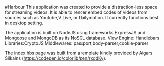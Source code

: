 #Harbour
This application was created to provide a distraction-less space for streaming videos.
It is able to render embed codes of videos from sources such as Youtube,V Live, or Dailymotion. 
It currently functions best in desktop setting.

The application is built on NodeJS using frameworks ExpressJS and Mongoose and MongoDB as its NoSQL database.
View Engine: Handlebars
Libraries:CryptoJS
Middlewares: passport,body-parser,cookie-parser

The index.hbs page was built from a template kindly provided by Aigars Silkalns (https://codepen.io/colorlib/pen/rxddKy).


